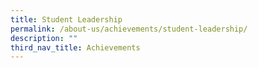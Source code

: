 ```yaml
---
title: Student Leadership
permalink: /about-us/achievements/student-leadership/
description: ""
third_nav_title: Achievements
---
```

